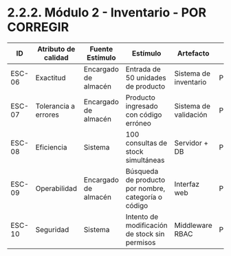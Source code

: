 # 2.2.2. Módulo 2 - Inventario - POR CORREGIR

| ID     | Atributo de calidad  | Fuente Estímulo      | Estímulo                                            | Artefacto             | Entorno    | Respuesta                           | Medida de Respuesta                           |
| ------ | -------------------- | -------------------- | --------------------------------------------------- | --------------------- | ---------- | ----------------------------------- | --------------------------------------------- |
| ESC-06 | Exactitud            | Encargado de almacén | Entrada de 50 unidades de producto                  | Sistema de inventario | Producción | Stock actualizado correctamente     | 100% precisión en inventario                  |
| ESC-07 | Tolerancia a errores | Encargado de almacén | Producto ingresado con código erróneo               | Sistema de validación | Producción | Mensaje de error "Código no válido" | 95% de errores detectados automáticamente     |
| ESC-08 | Eficiencia           | Sistema              | 100 consultas de stock simultáneas                  | Servidor + DB         | Producción | Tiempo de respuesta ≤1.5s           | 95% de consultas dentro del límite            |
| ESC-09 | Operabilidad         | Encargado de almacén | Búsqueda de producto por nombre, categoría o código | Interfaz web          | Producción | Resultados correctos y filtrables   | 100% de búsquedas correctas en test funcional |
| ESC-10 | Seguridad            | Sistema              | Intento de modificación de stock sin permisos       | Middleware RBAC       | Producción | Respuesta HTTP 403                  | 0 accesos no autorizados                      |
